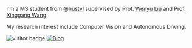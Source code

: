 <!-- <img align="right" src="https://github-readme-stats.vercel.app/api?username=rb93dett&show_icons=true"> -->

I'm a MS student from @[hustvl](https://github.com/hustvl) supervised by Prof. [Wenyu Liu](http://eic.hust.edu.cn/professor/liuwenyu/) and Prof. [Xinggang Wang](http://xinggangw.info).

My research interest include Computer Vision and Autonomous Driving.

<p align="left">
  <a>
      <img src="https://visitor-badge.glitch.me/badge?page_id=rb93dett.rb93dett" alt="visitor badge"/>
  </a>
  <a href="https://www.cnblogs.com/rb26dett">
      <img alt="Blog" src="https://img.shields.io/badge/Blog-%40rb93dett-red" />
    </a>
</p>


